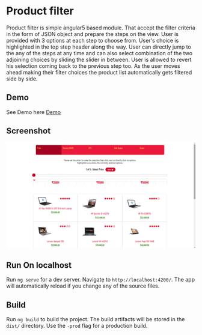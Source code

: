 # Product filter

Product filter is simple angular5 based module. That accept the filter criteria in the form of JSON object and prepare the steps on the view. User is provided with 3 options at each step to choose from. User's choice is highlighted in the top step header along the way. User can directly jump to the any of the steps at any time and can also select combination of the two adjoining choices by sliding the slider in between. User is allowed to revert his selection coming back to the previous step too. As the user moves ahead making their filter choices the product list automatically gets filtered side by side.  

## Demo
See Demo here [Demo](http://projects.evolvan.com/product-filter)

## Screenshot
![Product filter](sample.png)

## Run On localhost

Run `ng serve` for a dev server. Navigate to `http://localhost:4200/`. The app will automatically reload if you change any of the source files.

## Build

Run `ng build` to build the project. The build artifacts will be stored in the `dist/` directory. Use the `-prod` flag for a production build.
